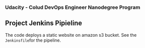 ### Udacity - Colud DevOps Engineer Nanodegree Program
## Project Jenkins Pipieline

The code deploys a static website on amazon s3 bucket.
See the `Jenkinsfile`for the pipeline. 